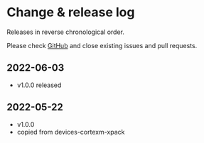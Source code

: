 # Change & release log

Releases in reverse chronological order.

Please check
[GitHub](https://github.com/micro-os-plus/devices-cortexa-xpack/issues/)
and close existing issues and pull requests.

## 2022-06-03

- v1.0.0 released

## 2022-05-22

- v1.0.0
- copied from devices-cortexm-xpack
